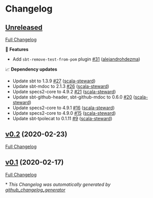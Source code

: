 # Changelog

## [Unreleased](https://github.com/alejandrohdezma/sbt-mdoc-toc/tree/HEAD)

[Full Changelog](https://github.com/alejandrohdezma/sbt-mdoc-toc/compare/v0.2...HEAD)

🚀 **Features**

- Add `sbt-remove-test-from-pom` plugin [\#31](https://github.com/alejandrohdezma/sbt-mdoc-toc/pull/31) ([alejandrohdezma](https://github.com/alejandrohdezma))

📈 **Dependency updates**

- Update sbt to 1.3.9 [\#27](https://github.com/alejandrohdezma/sbt-mdoc-toc/pull/27) ([scala-steward](https://github.com/scala-steward))
- Update sbt-mdoc to 2.1.3 [\#26](https://github.com/alejandrohdezma/sbt-mdoc-toc/pull/26) ([scala-steward](https://github.com/scala-steward))
- Update specs2-core to 4.9.2 [\#21](https://github.com/alejandrohdezma/sbt-mdoc-toc/pull/21) ([scala-steward](https://github.com/scala-steward))
- Update sbt-github-header, sbt-github-mdoc to 0.6.0 [\#20](https://github.com/alejandrohdezma/sbt-mdoc-toc/pull/20) ([scala-steward](https://github.com/scala-steward))
- Update specs2-core to 4.9.1 [\#16](https://github.com/alejandrohdezma/sbt-mdoc-toc/pull/16) ([scala-steward](https://github.com/scala-steward))
- Update specs2-core to 4.9.0 [\#15](https://github.com/alejandrohdezma/sbt-mdoc-toc/pull/15) ([scala-steward](https://github.com/scala-steward))
- Update sbt-tpolecat to 0.1.11 [\#9](https://github.com/alejandrohdezma/sbt-mdoc-toc/pull/9) ([scala-steward](https://github.com/scala-steward))

## [v0.2](https://github.com/alejandrohdezma/sbt-mdoc-toc/tree/v0.2) (2020-02-23)

[Full Changelog](https://github.com/alejandrohdezma/sbt-mdoc-toc/compare/v0.1...v0.2)

## [v0.1](https://github.com/alejandrohdezma/sbt-mdoc-toc/tree/v0.1) (2020-02-17)

[Full Changelog](https://github.com/alejandrohdezma/sbt-mdoc-toc/compare/c60eb50f755092d4c4228ffa31b6473625d448a4...v0.1)



\* *This Changelog was automatically generated by [github_changelog_generator](https://github.com/github-changelog-generator/github-changelog-generator)*
